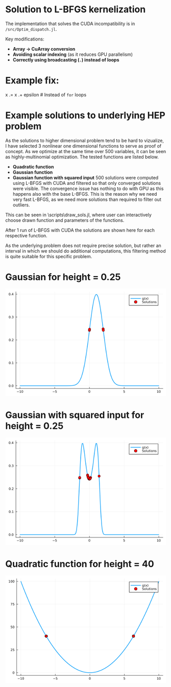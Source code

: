 # Solution to L-BFGS kernelization

The implementation that solves the CUDA incompatibility is in `/src/Optim_dispatch.jl`.

Key modifications:
- **Array → CuArray conversion**
- **Avoiding scalar indexing** (as it reduces GPU parallelism)
- **Correctly using broadcasting (`.`) instead of loops**

# Example fix:
x .= x .+ epsilon  # Instead of `for` loops


# Example solutions to underlying HEP problem
As the solutions to higher dimensional problem tend to be hard to vizualize, I have selected 3 nonlinear one dimensional functions to serve as proof of concept. As we optimize at the same time over 500 variables, it can be seen as highly-multinomial optimization. The tested functions are listed below.

- **Quadratic function**
- **Gaussian function**
- **Gaussian function with squared input**
500 solutions were computed using L-BFGS with CUDA and filtered so that only converged solutions were visible. The convergence issue has nothing to do with GPU as this happens also with the base L-BFGS. This is the reason why we need very fast L-BFGS, as we need more solutions than required to filter out outliers.

This can be seen in \scripts\draw_sols.jl, where user can interactively choose drawn function and parameters of the functions.

After 1 run of L-BFGS with CUDA the solutions are shown here for each respective function.

As the underlying problem does not require precise solution, but rather an interval in which we should do additional computations, this filtering method is quite suitable for this specific problem.

# Gaussian for height = 0.25
![My Image](assets/g.png)

# Gaussian with squared input for height = 0.25
![My Image](assets/gs.png)

# Quadratic function for height = 40
![My Image](assets/q.png)
